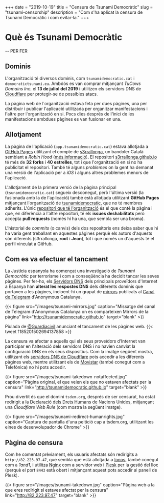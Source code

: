 +++
date = "2019-10-19"
title = "Censura de Tsunami Democràtic"
slug = "tsunami-censorship"
description = "Com s'ha aplicat la censura de Tsunami Democràtic i com evitar-la."
+++
# Què és Tsunami Democràtic
-- PER FER

## Dominis
L'organització té diversos dominis, com `tsunamidemocratic.cat` i `democratictsunami.eu`. Ambdós es van comprar mitjançant *TuCows Domains Inc.* el **13 de juliol del 2019** i utilitzen els servidors DNS de [Cloudflare](https://cloudflare.com) per protegir-se de possibles atacs.

La pàgina web de l'organització estava feta per dues pàgines, una per distribuir i publicar l'aplicació utilitzada per organitzar manifestacions i l'altre per l'organització en si. Pocs dies després de l'inici de les manifestacions ambdues pàgines es van fusionar en una.

## Allotjament
La pàgina de l'aplicació (`app.tsunamidemocratic.cat`) estava allotjada a [GitHub Pages](https://pages.github.com) utilitzant el compte de [s3rrallonga](https://github.com/s3rrallonga), un bandoler Català semblant a *Robin Hood* ([més informació](https://www.sapiens.cat/temes/personatges/qui-era-serrallonga_17330_102.html)). El repositori [s3rrallonga.github.io](https://github.com/s3rrallonga/s3rrallonga.github.io) té més de **32 forks** i **40 estrelles**, tot i que l'organització en si no ha publicitat el repositori. També té alguns *problemes* on la gent ha demanat una versió de l'aplicació per a *iOS* i alguns altres problemes menors de l'aplicació.

L'allotjament de la primera versió de la pàgina principal (`tsunamidemocratic.cat`) segueix desconegut, però l'última versió (la fusionada amb la de l'aplicació) també està allotjada utilitzant **GitHub Pages** mitjançant l'organització de [tsunamidemocratic](https://github.com/tsunamidemocratic), que no té membres adherits. L'únic [repositori que té l'organització](https://github.com/tsunamidemocratic/tsunamidemocratic.github.io) és el que conté la pàgina i que, en diferència a l'altre repositori, té els **issues deshabilitats** però accepta **pull requests** (només hi ha una, que sembla ser una broma).

L'historial de *commits* (o canvis) dels dos repositoris ens deixa saber que hi ha varia gent treballant en aquestes pàgines perquè els autors d'aquests són diferents (s3rrallonga, **root** i **Jean**), tot i que només un d'aquests té el perfil vinculat a GitHub.

## Com es va efectuar el tancament
La Justícia espanyola ha començat una investigació de *Tsunami Democràtic* per terrorisme i com a conseqüència ha decidit tancar les seves pàgines. Per fer-ho, els [Servidors DNS](https://www.cloudflare.com/learning/dns/what-is-a-dns-server) dels principals proveïdors d'Internet a Espanya han **alterat les respostes DNS** dels diferents dominis que portaven a les pàgines, incloent-hi un grapat de [mirrors](https://en.wikipedia.org/wiki/Mirror_website) publicats al [Canal de Telegram](https://t.co/anoncatalonia) d'Anonymous Catalunya.

{{< figure src="/images/tsunami-mirrors.jpg" caption="Missatge del canal de Telegram d'Anonymous Catalunya on es comparteixen Mirrors de la pàgina" link="http://tsunamidemocratic.github.io" target="blank" >}}

Piulada de [@Guardiacivil](https://twitter.com/guardiacivil) anunciant el tancament de les pàgines web.
{{< tweet 1185201502694137858 >}}

La censura va afectar a aquells qui els seus proveïdors d'Internet van participar en l'alteració dels servidors DNS i no havien canviat la configuració DNS en els seus dispositius. Com la imatge següent mostra, utilitzant els [servidors DNS de Cloudflare](https://1.1.1.1) pots accedir a les diferents pàgines web, mentre utilitzant els de [Movistar](https://www.movistar.es) (també conegut com a Telefónica) no hi pots accedir.

{{< figure src="/images/tsunami-takedown-notaffected.jpg" caption="Pàgina original, el que veien els que no estaven afectats per la censura" link="http://tsunamidemocratic.github.io" target="blank" >}}

Prou divertit és que el domini `tsdem.org`, després de ser censurat, ha estat redirigit a la [Declaració dels Drets Humans](https://www.un.org/en/universal-declaration-human-rights) de Nacions Unides, mitjançant una *Cloudflare Web Rule* (com mostra la següent imatge).

{{< figure src="/images/tsunami-redirect-humanrights.jpg" caption="Captura de pantalla d'una peitició cap a tsdem.org, utilitzant les eines de desenvolupador de Chrome" >}}

## Pàgina de censura
Com he comentat prèviament, els usuaris afectats són redirigits a `http://82.223.97.47`, que sembla que està allotjada a [Ionos](https://www.ionos.es), també conegut com a *1and1*, i utilitza [Nginx](https://www.nginx.com) com a servidor web i [Plesk](https://www.plesk.com) per la gestió del lloc (perquè el port `8443` està obert i mitjançant aquest pots accedir al panell de Plesk).

{{< figure src="/images/tsunami-takedown.jpg" caption="Pàgina web a la que eres redirigit si estaves afectat per la censura" link="http://82.223.97.47" target="blank" >}}
